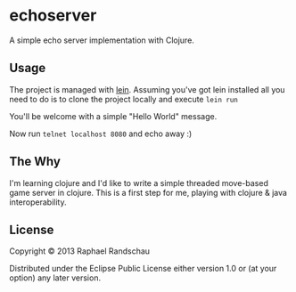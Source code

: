# echoserver

A simple echo server implementation with Clojure.

## Usage

The project is managed with [lein][1]. Assuming you've got lein installed all you need to do is to clone the project locally and execute `lein run`

You'll be welcome with a simple "Hello World" message.

Now run `telnet localhost 8080` and echo away :)

## The Why

I'm learning clojure and I'd like to write a simple threaded move-based game server in clojure. This is a first step for me, playing with clojure & java interoperability.

## License

Copyright © 2013 Raphael Randschau

Distributed under the Eclipse Public License either version 1.0 or (at
your option) any later version.

[1]:http://github.com/technomancy/leiningen/